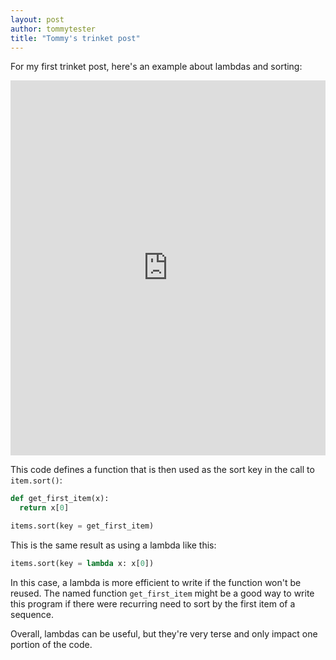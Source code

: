 ```yaml
---
layout: post
author: tommytester
title: "Tommy's trinket post"
---
```


For my first trinket post, here's an example about lambdas and sorting:

<iframe src="https://trinket.io/embed/python/e07cd1c4ed" width="100%" height="600" frameborder="0" marginwidth="0" marginheight="0" allowfullscreen></iframe>

This code defines a function that is then used as the sort key in the call to `item.sort()`:

```python
def get_first_item(x):
  return x[0]

items.sort(key = get_first_item)
```

This is the same result as using a lambda like this:

```python
items.sort(key = lambda x: x[0])
```

In this case, a lambda is more efficient to write if the function won't be reused. The named function `get_first_item` might be a good way to write this program if there were recurring need to sort by the first item of a sequence.

Overall, lambdas can be useful, but they're very terse and only impact one portion of the code.
